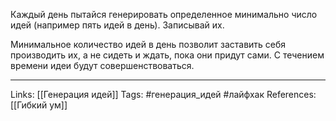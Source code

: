 Каждый день пытайся генерировать определенное минимально число идей (например пять идей в день). Записывай их. 

Минимальное количество идей в день позволит заставить себя производить их, а не сидеть и ждать, пока они придут сами. С течением времени идеи будут совершенствоваться. 
___
Links: [[Генерация идей]] 
Tags: #генерация_идей #лайфхак 
References: [[Гибкий ум]]